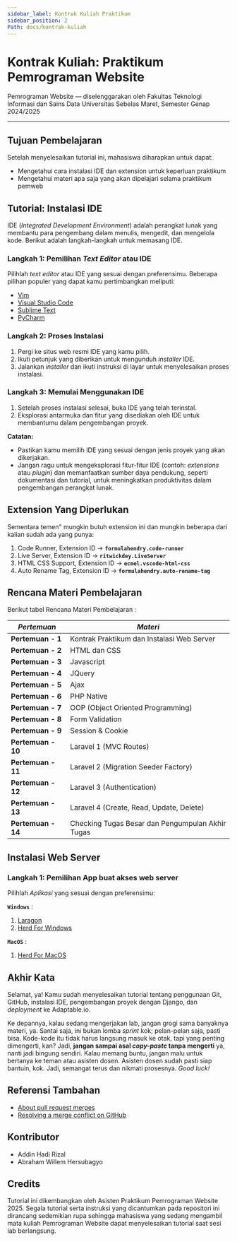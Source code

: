 ```yaml
---
sidebar_label: Kontrak Kuliah Praktikum
sidebar_position: 2
Path: docs/kontrak-kuliah
---
```


# Kontrak Kuliah: Praktikum Pemrograman Website

Pemrograman Website — diselenggarakan oleh Fakultas Teknologi Informasi dan Sains Data Universitas Sebelas Maret, Semester Genap 2024/2025

---

## Tujuan Pembelajaran

Setelah menyelesaikan tutorial ini, mahasiswa diharapkan untuk dapat:

- Mengetahui cara instalasi IDE dan extension untuk keperluan praktikum
- Mengetahui materi apa saja yang akan dipelajari selama praktikum pemweb

## Tutorial: Instalasi IDE

IDE (*Integrated Development Environment*) adalah perangkat lunak yang membantu para pengembang dalam menulis, mengedit, dan mengelola kode. Berikut adalah langkah-langkah untuk memasang IDE.

### Langkah 1: Pemilihan *Text Editor* atau IDE

Pilihlah *text editor* atau IDE yang sesuai dengan preferensimu. Beberapa pilihan populer yang dapat kamu pertimbangkan meliputi:

- [Vim](http://www.vim.org/download.php)
- [Visual Studio Code](https://code.visualstudio.com/)
- [Sublime Text](https://www.sublimetext.com/)
- [PyCharm](https://www.jetbrains.com/pycharm/)

### Langkah 2: Proses Instalasi

1. Pergi ke situs web resmi IDE yang kamu pilih.
2. Ikuti petunjuk yang diberikan untuk mengunduh *installer* IDE.
3. Jalankan *installer* dan ikuti instruksi di layar untuk menyelesaikan proses instalasi.

### Langkah 3: Memulai Menggunakan IDE

1. Setelah proses instalasi selesai, buka IDE yang telah terinstal.
2. Eksplorasi antarmuka dan fitur yang disediakan oleh IDE untuk membantumu dalam pengembangan proyek.

**Catatan:**

- Pastikan kamu memilih IDE yang sesuai dengan jenis proyek yang akan dikerjakan.
- Jangan ragu untuk mengeksplorasi fitur-fitur IDE (contoh: *extensions* atau *plugin*) dan memanfaatkan sumber daya pendukung, seperti dokumentasi dan tutorial, untuk meningkatkan produktivitas dalam pengembangan perangkat lunak.

## Extension Yang Diperlukan

Sementara temen" mungkin butuh extension ini dan mungkin beberapa dari kalian sudah ada yang punya:
1. Code Runner, Extension ID -> **`formulahendry.code-runner`**
2. Live Server, Extension ID -> **`ritwickdey.LiveServer`**
3. HTML CSS Support, Extension ID -> **`ecmel.vscode-html-css`**
4. Auto Rename Tag, Extension ID -> **`formulahendry.auto-rename-tag`**

## Rencana Materi Pembelajaran
Berikut tabel Rencana Materi Pembelajaran : 

| **_Pertemuan_**    | **_Materi_**  |
|--------------------|---------------|
| **Pertemuan - 1**  | Kontrak Praktikum dan Instalasi Web Server |
| **Pertemuan - 2**  | HTML dan CSS |
| **Pertemuan - 3**  | Javascript |
| **Pertemuan - 4**  | JQuery |
| **Pertemuan - 5**  | Ajax |
| **Pertemuan - 6**  | PHP Native |
| **Pertemuan - 7**  | OOP (Object Oriented Programming) |
| **Pertemuan - 8**  | Form Validation |
| **Pertemuan - 9**  | Session & Cookie |
| **Pertemuan - 10** | Laravel 1 (MVC Routes) |
| **Pertemuan - 11** | Laravel 2 (Migration Seeder Factory) |
| **Pertemuan - 12** | Laravel 3 (Authentication) |
| **Pertemuan - 13** | Laravel 4 (Create, Read, Update, Delete) |
| **Pertemuan - 14** | Checking Tugas Besar dan Pengumpulan Akhir Tugas |

## Instalasi Web Server

### Langkah 1: Pemilihan App buat akses web server

Pilihlah *Aplikasi* yang sesuai dengan preferensimu:

**`Windows`** : 
1. [Laragon](https://laragon.org)
2. [Herd For Windows](https://herd.laravel.com/windows) 

**`MacOS`** : 
1. [Herd For MacOS](https://herd.laravel.com)



## Akhir Kata

Selamat, ya! Kamu sudah menyelesaikan tutorial tentang penggunaan Git, GitHub, instalasi IDE,  pengembangan proyek dengan Django, dan *deployment* ke Adaptable.io.

Ke depannya, kalau sedang mengerjakan lab, jangan grogi sama banyaknya materi, ya. Santai saja, ini bukan lomba *sprint* kok; pelan-pelan saja, pasti bisa. Kode-kode itu tidak harus langsung masuk ke otak, tapi yang penting dimengerti, kan? Jadi, **jangan sampai asal *copy-paste* tanpa mengerti** ya, nanti jadi bingung sendiri. Kalau memang buntu, jangan malu untuk bertanya ke teman atau asisten dosen. Asisten dosen sudah pasti siap bantuin, kok. Jadi, semangat terus dan nikmati prosesnya. *Good luck!*

## Referensi Tambahan

- [About pull request merges](https://docs.github.com/en/pull-requests/collaborating-with-pull-requests/incorporating-changes-from-a-pull-request/about-pull-request-merges)
- [Resolving a merge conflict on GitHub](https://docs.github.com/en/pull-requests/collaborating-with-pull-requests/addressing-merge-conflicts/resolving-a-merge-conflict-on-github)

## Kontributor

- Addin Hadi Rizal
- Abraham Willem Hersubagyo

## Credits

Tutorial ini dikembangkan oleh Asisten Praktikum Pemrograman Website 2025. Segala tutorial serta instruksi yang dicantumkan pada repositori ini dirancang sedemikian rupa sehingga mahasiswa yang sedang mengambil mata kuliah Pemrograman Website dapat menyelesaikan tutorial saat sesi lab berlangsung.

[GitHub]: https://github.com/